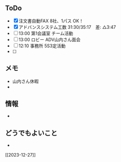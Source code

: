 ## ToDo
- [x] 注文書自動FAX 8社、1パス OK！
- [x] アドバンスシステム工数 31:30/35:17　差: △3:47
- [ ] 13:00 第1会議室 チーム活動
- [ ] 13:00 ロビー ADV山内さん面会
- [ ] 12:10 事務所 5S3定活動
- [ ] 


## メモ
- 山内さん休暇
- 


## 情報
- 


## どうでもよいこと
- 


[[2023-12-27]]


